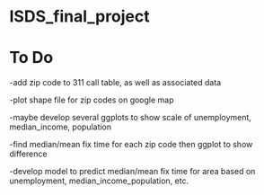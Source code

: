 # ISDS_final_project

To Do
=========

-add zip code to 311 call table, as well as associated data

-plot shape file for zip codes on google map

-maybe develop several ggplots to show scale of unemployment, median_income, population

-find median/mean fix time for each zip code then ggplot to show difference

-develop model to predict median/mean fix time for area based on unemployment, median_income_population, etc.
